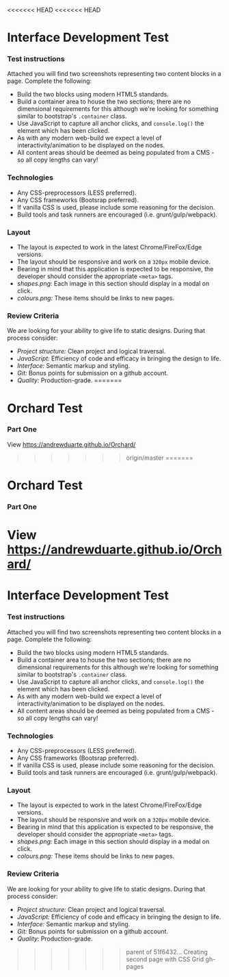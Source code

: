 <<<<<<< HEAD
<<<<<<< HEAD
# Interface Development Test
### Test instructions
Attached you will find two screenshots representing two content blocks in a page. Complete the following:

* Build the two blocks using modern HTML5 standards.
* Build a container area to house the two sections; there are no dimensional requirements for this although we're looking for something similar to bootstrap's `.container` class.
* Use JavaScript to capture all anchor clicks, and `console.log()` the element which has been clicked.
* As with any modern web-build we expect a level of interactivity/animation to be displayed on the nodes.
* All content areas should be deemed as being populated from a CMS - so all copy lengths can vary!

### Technologies
* Any CSS-preprocessors (LESS preferred).
* Any CSS frameworks (Bootsrap preferred).
* If vanilla CSS is used, please include some reasoning for the decision.
* Build tools and task runners are encouraged (i.e. grunt/gulp/webpack).

### Layout
* The layout is expected to work in the latest Chrome/FireFox/Edge versions.
* The layout should be responsive and work on a `320px` mobile device.
* Bearing in mind that this application is expected to be responsive, the developer should consider the appropriate `<meta>` tags.
* *shapes.png:* Each image in this section should display in a modal on click.
* *colours.png:* These items should be links to new pages.

### Review Criteria
We are looking for your ability to give life to static designs. During that process consider:
* *Project structure:* Clean project and logical traversal.
* *JavaScript:* Efficiency of code and efficacy in bringing the design to life.
* *Interface:* Semantic markup and styling.
* *Git:* Bonus points for submission on a github account.
* *Quality:* Production-grade.
=======
# Orchard Test
### Part One
View https://andrewduarte.github.io/Orchard/
>>>>>>> origin/master
=======
# Orchard Test
### Part One
View https://andrewduarte.github.io/Orchard/
=======
# Interface Development Test
### Test instructions
Attached you will find two screenshots representing two content blocks in a page. Complete the following:
* Build the two blocks using modern HTML5 standards.
* Build a container area to house the two sections; there are no dimensional requirements for this although we're looking for something similar to bootstrap's `.container` class.
* Use JavaScript to capture all anchor clicks, and `console.log()` the element which has been clicked.
* As with any modern web-build we expect a level of interactivity/animation to be displayed on the nodes.
* All content areas should be deemed as being populated from a CMS - so all copy lengths can vary!

### Technologies
* Any CSS-preprocessors (LESS preferred).
* Any CSS frameworks (Bootsrap preferred).
* If vanilla CSS is used, please include some reasoning for the decision.
* Build tools and task runners are encouraged (i.e. grunt/gulp/webpack).

### Layout
* The layout is expected to work in the latest Chrome/FireFox/Edge versions.
* The layout should be responsive and work on a `320px` mobile device.
* Bearing in mind that this application is expected to be responsive, the developer should consider the appropriate `<meta>` tags.
* *shapes.png:* Each image in this section should display in a modal on click.
* *colours.png:* These items should be links to new pages.

### Review Criteria
We are looking for your ability to give life to static designs. During that process consider:
* *Project structure:* Clean project and logical traversal.
* *JavaScript:* Efficiency of code and efficacy in bringing the design to life.
* *Interface:* Semantic markup and styling.
* *Git:* Bonus points for submission on a github account.
* *Quality:* Production-grade.
>>>>>>> parent of 51f6432... Creating second page with CSS Grid
>>>>>>> gh-pages
